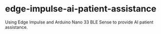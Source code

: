 # edge-impulse-ai-patient-assistance
Using Edge Impulse and Arduino Nano 33 BLE Sense to provide AI patient assistance.
